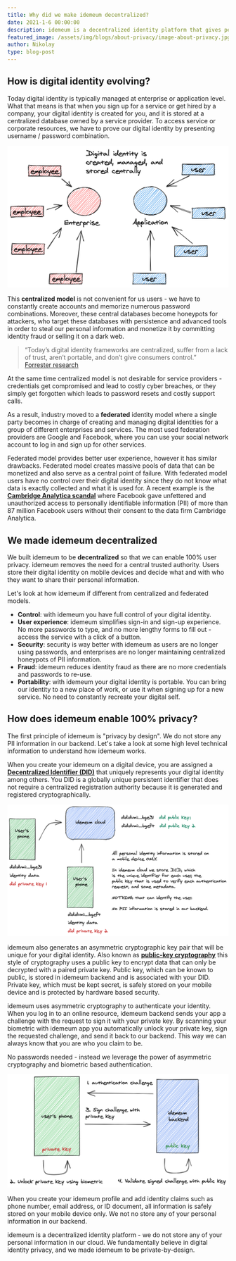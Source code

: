 ```yaml
---
title: Why did we make idemeum decentralized?
date: 2021-1-6 00:00:00
description: idemeum is a decentralized identity platform that gives people the power to control their digital identity, improves end user experience, and helps enterprises strengthen data privacy.
featured_image: /assets/img/blogs/about-privacy/image-about-privacy.jpg
author: Nikolay
type: blog-post
---
```


## How is digital identity evolving?

Today digital identity is typically managed at enterprise or application level. What that means is that when you sign up for a service or get hired by a company, your digital identity is created for you, and it is stored at a centralized database owned by a service provider. To access service or corporate resources, we have to prove our digital identity by presenting username / password combination.

![](/assets/img/blogs/about-privacy/centralized-identity-model.png)


This **centralized model** is not convenient for us users - we have to constantly create accounts and memorize numerous password combinations. Moreover, these central databases become honeypots for attackers, who target these databases with persistence and advanced tools in order to steal our personal information and monetize it by committing identity fraud or selling it on a dark web.

<blockquote class="blockquote">“Today’s digital identity frameworks are centralized, suffer from a lack of trust, aren’t portable, and don’t give consumers control.”
<footer class="blockquote-footer"><a href="https://www.forrester.com/report/New+Tech+Decentralized+Digital+Identity+DDID+Q1+2020/-/E-RES147115" target="_blank">Forrester research</a></footer>
</blockquote>

At the same time centralized model is not desirable for service providers - credentials get compromised and lead to costly cyber breaches, or they simply get forgotten which leads to password resets and costly support calls.

As a result, industry moved to a **federated** identity model where a single party becomes in charge of creating and managing digital identities for a group of different enterprises and services. The most used federation providers are Google and Facebook, where you can use your social network account to log in and sign up for other services.

Federated model provides better user experience, however it has similar drawbacks. Federated model creates massive pools of data that can be monetized and also serve as a central point of failure. With federated model users have no control over their digital identity since they do not know what data is exactly collected and what it is used for. A recent example is the [**Cambridge Analytica scandal**](https://en.wikipedia.org/wiki/Facebook–Cambridge_Analytica_data_scandal) where Facebook gave unfettered and unauthorized access to personally identifiable information (PII) of more than 87 million Facebook users without their consent to the data firm Cambridge Analytica.

## We made idemeum decentralized

We built idemeum to be **decentralized** so that we can enable 100% user privacy. idemeum removes the need for a central trusted authority. Users store their digital identity on mobile devices and decide what and with who they want to share their personal information.

Let's look at how idemeum if different from centralized and federated models.

* **Control**: with idemeum you have full control of your digital identity.
* **User experience**: idemeum simplifies sign-in and sign-up experience. No more passwords to type, and no more lengthy forms to fill out - access the service with a click of a button.
* **Security**: security is way better with idemeum as users are no longer using passwords, and enterprises are no longer maintaining centralized honeypots of PII information.
* **Fraud**: idemeum reduces identity fraud as there are no more credentials and passwords to re-use.
* **Portability**: with idemeum your digital identity is portable. You can bring our identity to a new place of work, or use it when signing up for a new service. No need to constantly recreate your digital self.

## How does idemeum enable 100% privacy?

The first principle of idemeum is "privacy by design". We do not store any PII information in our backend. Let's take a look at some high level technical information to understand how idemeum works.

When you create your idemeum on a digital device, you are assigned a [**Decentralized Identifier (DID)**](https://www.w3.org/TR/did-core/) that uniquely represents your digital identity among others. You DID is a globally unique persistent identifier that does not require a centralized registration authority because it is generated and registered cryptographically.

![](/assets/img/blogs/about-privacy/decentralized-idemeum.png)

idemeum also generates an asymmetric cryptographic key pair that will be unique for your digital identity. Also known as [**public-key cryptography**](https://en.wikipedia.org/wiki/Public-key_cryptography ) this style of cryptography uses a public key to encrypt data that can only be decrypted with a paired private key. Public key, which can be known to public, is stored in idemeum backend and is associated with your DID. Private key, which must be kept secret, is safely stored on your mobile device and is protected by hardware based security.

idemeum uses asymmetric cryptography to authenticate your identity. When you log in to an online resource, idemeum backend sends your app a challenge with the request to sign it with your private key. By scanning your biometric with idemeum app you automatically unlock your private key, sign the requested challenge, and send it back to our backend. This way we can always know that you are who you claim to be.

No passwords needed - instead we leverage the power of asymmetric cryptography and biometric based authentication.

![](/assets/img/blogs/about-privacy/authn.png)

When you create your idemeum profile and add identity claims such as phone number, email address, or ID document, all information is safely stored on your mobile device only. We not no store any of your personal information in our backend.

<div class="alert alert-primary" role="alert">
  idemeum is a decentralized identity platform - we do not store any of your personal information in our cloud. We fundamentally believe in digital identity privacy, and we made idemeum to be private-by-design.
</div>
